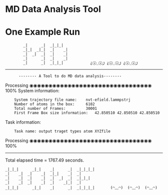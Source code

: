 # MD Data Analysis Tool

# One Example Run
			_|      _|  _|_|_|
			_|_|  _|_|  _|    _|
			_|  _|  _|  _|    _|
			_|      _|  _|    _|
			_|      _|  _|_|_|	          ¿ⓧ_ⓧﮌ ¿ⓧ_ⓧﮌ ¿ⓧ_ⓧﮌ

----------------------------------------------------------------------------

          -------- A Tool to do MD data analysis--------
Processing ◉◉◉◉◉◉◉◉◉◉◉◉◉◉◉◉◉◉◉◉◉◉◉◉◉◉◉◉◉◉◉◉ 100%
 System information:

        System trajectory file name:	nvt-efield.lammpstrj
        Number of atoms in the box:		6102
        Total number of Frames: 		30001
        First Frame Box size information: 	42.850510 42.850510 42.850510


Task information:

        Task name: output traget types atom XYZfile
Processing ◉◉◉◉◉◉◉◉◉◉◉◉◉◉◉◉◉◉◉◉◉◉◉◉◉◉◉◉◉◉◉◉ 100%

----------------------------------------------------------------------------

Total elapsed time = 1767.49 seconds.

	_|_|_|      _|_|    _|      _|  _|_|_|_|
	_|    _|  _|    _|  _|_|    _|  _|
	_|    _|  _|    _|  _|  _|  _|  _|_|_|
	_|    _|  _|    _|  _|    _|_|  _|
	_|_|_|      _|_|    _|      _|  _|_|_|_|       (◠﹏◠)  (◠﹏◠)  (◠﹏◠)



